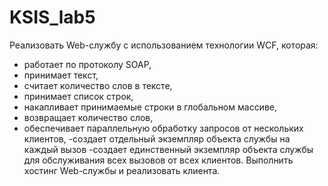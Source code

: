 # KSIS_lab5
Реализовать Web-службу с использованием технологии WCF, которая:
- работает по протоколу SOAP,
- принимает текст,
- считает количество слов в тексте,
- принимает список строк,
- накапливает принимаемые строки в глобальном массиве,
- возвращает количество слов,
- обеспечивает параллельную обработку запросов от нескольких клиентов,
-создает отдельный экземпляр объекта службы на каждый вызов
-создает единственный экземпляр объекта службы для обслуживания всех вызовов от всех клиентов.
Выполнить хостинг Web-службы и реализовать клиента.
